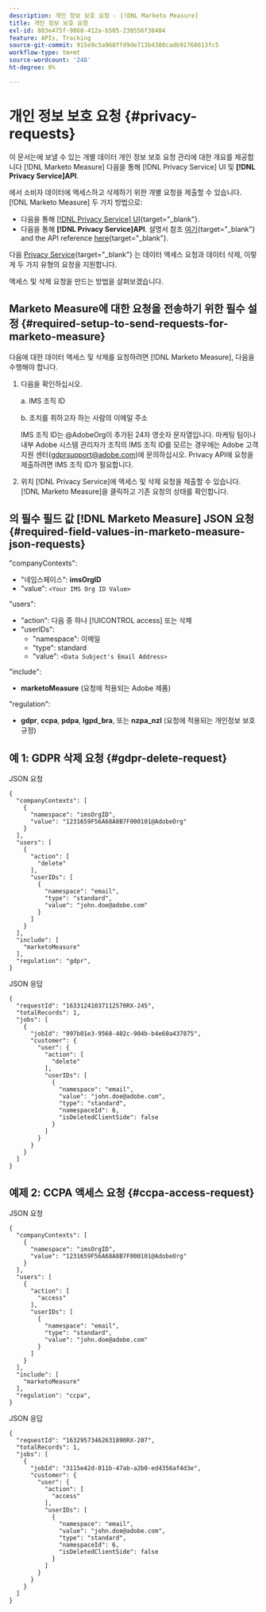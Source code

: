 ```yaml
---
description: 개인 정보 보호 요청 - [!DNL Marketo Measure]
title: 개인 정보 보호 요청
exl-id: 883e475f-9868-412a-b505-230556f38484
feature: APIs, Tracking
source-git-commit: 915e9c5a968ffd9de713b4308cadb91768613fc5
workflow-type: tm+mt
source-wordcount: '248'
ht-degree: 0%

---
```


# 개인 정보 보호 요청 {#privacy-requests}

이 문서는에 보낼 수 있는 개별 데이터 개인 정보 보호 요청 관리에 대한 개요를 제공합니다 [!DNL Marketo Measure] 다음을 통해 [!DNL Privacy Service] UI 및 **[!DNL Privacy Service]API**.

에서 소비자 데이터에 액세스하고 삭제하기 위한 개별 요청을 제출할 수 있습니다. [!DNL Marketo Measure] 두 가지 방법으로:

* 다음을 통해 [[!DNL Privacy Service] UI](https://experienceleague.adobe.com/docs/experience-platform/privacy/ui/overview.html){target="_blank"}.
* 다음을 통해 **[!DNL Privacy Service]API**. 설명서 참조 [여기](https://experienceleague.adobe.com/docs/experience-platform/privacy/api/overview.html){target="_blank"} and the API reference [here](https://developer.adobe.com/experience-platform-apis/references/privacy-service/){target="_blank"}.

다음 [Privacy Service](https://experienceleague.adobe.com/docs/experience-platform/privacy/home.html){target="_blank"} 는 데이터 액세스 요청과 데이터 삭제, 이렇게 두 가지 유형의 요청을 지원합니다.

액세스 및 삭제 요청을 만드는 방법을 살펴보겠습니다.

## Marketo Measure에 대한 요청을 전송하기 위한 필수 설정 {#required-setup-to-send-requests-for-marketo-measure}

다음에 대한 데이터 액세스 및 삭제를 요청하려면 [!DNL Marketo Measure], 다음을 수행해야 합니다.

1. 다음을 확인하십시오.

   a. IMS 조직 ID

   b. 조치를 취하고자 하는 사람의 이메일 주소

   IMS 조직 ID는 @AdobeOrg이 추가된 24자 영숫자 문자열입니다. 마케팅 팀이나 내부 Adobe 시스템 관리자가 조직의 IMS 조직 ID를 모르는 경우에는 Adobe 고객 지원 센터(gdprsupport@adobe.com)에 문의하십시오. Privacy API에 요청을 제출하려면 IMS 조직 ID가 필요합니다.

1. 위치 [!DNL Privacy Service]에 액세스 및 삭제 요청을 제출할 수 있습니다. [!DNL Marketo Measure]을 클릭하고 기존 요청의 상태를 확인합니다.

## 의 필수 필드 값 [!DNL Marketo Measure] JSON 요청 {#required-field-values-in-marketo-measure-json-requests}

&quot;companyContexts&quot;:

* &quot;네임스페이스&quot;: **imsOrgID**
* &quot;value&quot;: `<Your IMS Org ID Value>`

&quot;users&quot;:

* &quot;action&quot;: 다음 중 하나 [!UICONTROL access] 또는 삭제
* &quot;userIDs&quot;:
   * &quot;namespace&quot;: 이메일
   * &quot;type&quot;: standard
   * &quot;value&quot;: `<Data Subject's Email Address>`

&quot;include&quot;:

* **marketoMeasure** (요청에 적용되는 Adobe 제품)

&quot;regulation&quot;:

* **gdpr**, **ccpa**, **pdpa**, **lgpd_bra**, 또는 **nzpa_nzl** (요청에 적용되는 개인정보 보호 규정)

## 예 1: GDPR 삭제 요청 {#gdpr-delete-request}

JSON 요청

```text
{
  "companyContexts": [
    {
      "namespace": "imsOrgID",
      "value": "1231659F56A68A8B7F000101@AdobeOrg"
    }
  ],
  "users": [
    {
      "action": [
        "delete"
      ],
      "userIDs": [
        {
          "namespace": "email",
          "type": "standard",
          "value": "john.doe@adobe.com"
        }
      ]
    }
  ],
  "include": [
    "marketoMeasure"
  ],
  "regulation": "gdpr",
}
```

JSON 응답

```text
{
  "requestId": "16331241037112570RX-245",
  "totalRecords": 1,
  "jobs": [
    {
      "jobId": "997b01e3-9568-402c-904b-b4e60a437875",
      "customer": {
        "user": {
          "action": [
            "delete"
          ],
          "userIDs": [
            {
              "namespace": "email",
              "value": "john.doe@adobe.com",
              "type": "standard",
              "namespaceId": 6,
              "isDeletedClientSide": false
            }
          ]
        }
      }
    }
  ]
}
```

## 예제 2: CCPA 액세스 요청 {#ccpa-access-request}

JSON 요청

```text
{
  "companyContexts": [
    {
      "namespace": "imsOrgID",
      "value": "1231659F56A68A8B7F000101@AdobeOrg"
    }
  ],
  "users": [
    {
      "action": [
        "access"
      ],
      "userIDs": [
        {
          "namespace": "email",
          "type": "standard",
          "value": "john.doe@adobe.com"
        }
      ]
    }
  ],
  "include": [
    "marketoMeasure"
  ],
  "regulation": "ccpa",
}
```

JSON 응답

```text
{
  "requestId": "16329573462631890RX-207",
  "totalRecords": 1,
  "jobs": [
    {
      "jobId": "3115e42d-011b-47ab-a2b0-ed4356af4d3e",
      "customer": {
        "user": {
          "action": [
            "access"
          ],
          "userIDs": [
            {
              "namespace": "email",
              "value": "john.doe@adobe.com",
              "type": "standard",
              "namespaceId": 6,
              "isDeletedClientSide": false
            }
          ]
        }
      }
    }
  ]
}
```
